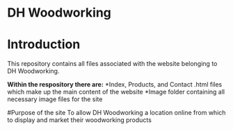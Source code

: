 # DH Woodworking
# Introduction
This repository contains all files associated with the website belonging to DH Woodworking.

**Within the respository there are:**
*Index, Products, and Contact .html files which make up the main content of the website
*Image folder containing all necessary image files for the site

#Purpose of the site
To allow DH Woodworking a location online from which to display and market their woodworking products
